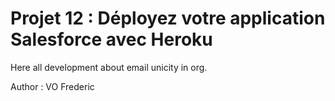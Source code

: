 # Projet 12 : Déployez votre application Salesforce avec Heroku

Here all development about email unicity in org.

Author : VO Frederic
